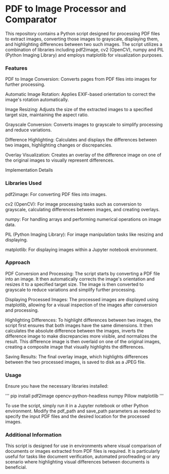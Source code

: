 # PDF to Image Processor and Comparator

This repository contains a Python script designed for processing PDF files to extract images, converting those images to grayscale, displaying them, and highlighting differences between two such images. The script utilizes a combination of libraries including pdf2image, cv2 (OpenCV), numpy and PIL (Python Imaging Library) and employs matplotlib for visualization purposes.

### Features

PDF to Image Conversion: Converts pages from PDF files into images for further processing.

Automatic Image Rotation: Applies EXIF-based orientation to correct the image's rotation automatically.

Image Resizing: Adjusts the size of the extracted images to a specified target size, maintaining the aspect ratio.

Grayscale Conversion: Converts images to grayscale to simplify processing and reduce variations.

Difference Highlighting: Calculates and displays the differences between two images, highlighting changes or discrepancies.

Overlay Visualization: Creates an overlay of the difference image on one of the original images to visually represent differences.

Implementation Details

### Libraries Used

pdf2image: For converting PDF files into images.

cv2 (OpenCV): For image processing tasks such as conversion to grayscale, calculating differences between images, and creating overlays.

numpy: For handling arrays and performing numerical operations on image data.

PIL (Python Imaging Library): For image manipulation tasks like resizing and displaying.

matplotlib: For displaying images within a Jupyter notebook environment.

### Approach

PDF Conversion and Processing: The script starts by converting a PDF file into an image. It then automatically corrects the image's orientation and resizes it to a specified target size. The image is then converted to grayscale to reduce variations and simplify further processing.

Displaying Processed Images: The processed images are displayed using matplotlib, allowing for a visual inspection of the images after conversion and processing.

Highlighting Differences: To highlight differences between two images, the script first ensures that both images have the same dimensions. It then calculates the absolute difference between the images, inverts the difference image to make discrepancies more visible, and normalizes the result. This difference image is then overlaid on one of the original images, creating a composite image that visually highlights the differences.

Saving Results: The final overlay image, which highlights differences between the two processed images, is saved to disk as a JPEG file.

### Usage

Ensure you have the necessary libraries installed:

'''
pip install pdf2image opencv-python-headless numpy Pillow matplotlib
'''

To use the script, simply run it in a Jupyter notebook or other Python environment. Modify the pdf_path and save_path parameters as needed to specify the input PDF files and the desired location for the processed images.

### Additional Information

This script is designed for use in environments where visual comparison of documents or images extracted from PDF files is required. It is particularly useful for tasks like document verification, automated proofreading or any scenario where highlighting visual differences between documents is beneficial.
